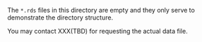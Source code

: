 
The `*.rds` files in this directory are empty and they only serve to demonstrate the directory structure. 
  
You may contact XXX(TBD) for requesting the actual data file.
